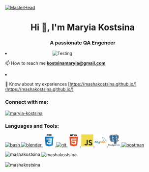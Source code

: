 [![MasterHead](https://nt.ua/Media/Default/img/qa_testing1ru.jpg)](https://mashakostsina.github.io/)
<h1 align="center">Hi 👋, I'm Maryia Kostsina</h1>
<h3 align="center">A passionate QA Engeneer</h3>
<img align="right" alt="Testing" width="350" src="https://res.infoq.com/articles/continuous-testing-best-practices/en/headerimage/unlocking-continuous-testing-logo-big-1564402385131.jpg"
- 🌱 I’m currently learning **Testing**

- 📫 How to reach me **kostsinamaryia@gmail.com**

- 📄 Know about my experiences [https://mashakostsina.github.io/](https://mashakostsina.github.io/)

<h3 align="left">Connect with me:</h3>
<p align="left">
<a href="https://linkedin.com/in/maryia-kostsina" target="blank"><img align="center" src="https://raw.githubusercontent.com/rahuldkjain/github-profile-readme-generator/master/src/images/icons/Social/linked-in-alt.svg" alt="maryia-kostsina" height="30" width="40" /></a>
</p>

<h3 align="left">Languages and Tools:</h3>
<p align="left"> <a href="https://www.gnu.org/software/bash/" target="_blank" rel="noreferrer"> <img src="https://www.vectorlogo.zone/logos/gnu_bash/gnu_bash-icon.svg" alt="bash" width="40" height="40"/> </a> <a href="https://www.blender.org/" target="_blank" rel="noreferrer"> <img src="https://download.blender.org/branding/community/blender_community_badge_white.svg" alt="blender" width="40" height="40"/> </a> <a href="https://www.w3schools.com/css/" target="_blank" rel="noreferrer"> <img src="https://raw.githubusercontent.com/devicons/devicon/master/icons/css3/css3-original-wordmark.svg" alt="css3" width="40" height="40"/> </a> <a href="https://git-scm.com/" target="_blank" rel="noreferrer"> <img src="https://www.vectorlogo.zone/logos/git-scm/git-scm-icon.svg" alt="git" width="40" height="40"/> </a> <a href="https://www.w3.org/html/" target="_blank" rel="noreferrer"> <img src="https://raw.githubusercontent.com/devicons/devicon/master/icons/html5/html5-original-wordmark.svg" alt="html5" width="40" height="40"/> </a> <a href="https://developer.mozilla.org/en-US/docs/Web/JavaScript" target="_blank" rel="noreferrer"> <img src="https://raw.githubusercontent.com/devicons/devicon/master/icons/javascript/javascript-original.svg" alt="javascript" width="40" height="40"/> </a> <a href="https://www.mysql.com/" target="_blank" rel="noreferrer"> <img src="https://raw.githubusercontent.com/devicons/devicon/master/icons/mysql/mysql-original-wordmark.svg" alt="mysql" width="40" height="40"/> </a> <a href="https://www.postgresql.org" target="_blank" rel="noreferrer"> <img src="https://raw.githubusercontent.com/devicons/devicon/master/icons/postgresql/postgresql-original-wordmark.svg" alt="postgresql" width="40" height="40"/> </a> <a href="https://postman.com" target="_blank" rel="noreferrer"> <img src="https://www.vectorlogo.zone/logos/getpostman/getpostman-icon.svg" alt="postman" width="40" height="40"/> </a> </p>

<p><img align="left" src="https://github-readme-stats.vercel.app/api/top-langs?username=mashakostsina&show_icons=true&locale=en&layout=compact" alt="mashakostsina" /></p>

<p>&nbsp;<img align="center" src="https://github-readme-stats.vercel.app/api?username=mashakostsina&show_icons=true&locale=en" alt="mashakostsina" /></p>

<p><img align="center" src="https://github-readme-streak-stats.herokuapp.com/?user=mashakostsina&" alt="mashakostsina" /></p>
